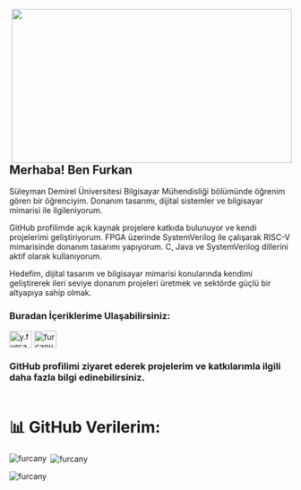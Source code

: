 <img src=https://media.giphy.com/media/cLQUpXYTO21yg/giphy.gif
    align="right" width="500" height="275 ">

## Merhaba! Ben Furkan
Süleyman Demirel Üniversitesi Bilgisayar Mühendisliği bölümünde öğrenim gören bir öğrenciyim. Donanım tasarımı, dijital sistemler ve bilgisayar mimarisi ile ilgileniyorum.

GitHub profilimde açık kaynak projelere katkıda bulunuyor ve kendi projelerimi geliştiriyorum. FPGA üzerinde SystemVerilog ile çalışarak RISC-V mimarisinde donanım tasarımı yapıyorum. C, Java ve SystemVerilog dillerini aktif olarak kullanıyorum.

Hedefim, dijital tasarım ve bilgisayar mimarisi konularında kendimi geliştirerek ileri seviye donanım projeleri üretmek ve sektörde güçlü bir altyapıya sahip olmak.
<h3 align="left">Buradan İçeriklerime Ulaşabilirsiniz:</h3>
<p align="left">
<a href="https://www.instagram.com/y.furcan/" target="blank"><img align="center" src="https://raw.githubusercontent.com/rahuldkjain/github-profile-readme-generator/master/src/images/icons/Social/instagram.svg" alt="y.furcan" height="30" width="40" /></a>
<a href="https://www.youtube.com/channel/UCQRXjt0lg2jCnp2NqOAO2Ig" target="blank"><img align="center" src="https://raw.githubusercontent.com/rahuldkjain/github-profile-readme-generator/master/src/images/icons/Social/youtube.svg" alt="furcany" height="30" width="40" /></a>
</p>



### GitHub profilimi ziyaret ederek projelerim ve katkılarımla ilgili daha fazla bilgi edinebilirsiniz.<br /> <br /> 


    


    

# 📊 GitHub Verilerim:


                                                                                                                                                                                                                                                               

<p><img align="left" src="https://github-readme-stats.vercel.app/api/top-langs?username=furcany&show_icons=true&locale=en&layout=compact" alt="furcany" /></p>

<p>&nbsp;<img align="center" src="https://github-readme-stats.vercel.app/api?username=furcany&show_icons=true&locale=en" alt="furcany" /></p>

<p><img align="center" src="https://github-readme-streak-stats.herokuapp.com/?user=furcany&" alt="furcany" /></p>



